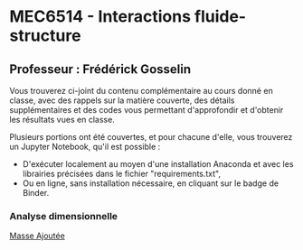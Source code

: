 # MEC6514 - Interactions fluide-structure

## Professeur : Frédérick Gosselin

Vous trouverez ci-joint du contenu complémentaire au cours donné en classe, avec des rappels sur la matière couverte, des détails supplémentaires et des codes vous permettant d'approfondir et d'obtenir les résultats vues en classe. 

Plusieurs portions ont été couvertes, et pour chacune d'elle, vous trouverez un Jupyter Notebook, qu'il est possible :
- D'exécuter localement au moyen d'une installation Anaconda et avec les librairies précisées dans le fichier "requirements.txt",
- Ou en ligne, sans installation nécessaire, en cliquant sur le badge de Binder.

### Analyse dimensionnelle 

[Masse Ajoutée](https://github.com/lm2-poly/FSI//tree/main/Chapitre-2_Analyse-dimensionnelle)
